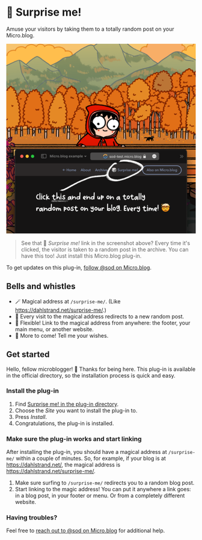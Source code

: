 # 🎲 Surprise me!

Amuse your visitors by taking them to a totally random post on your Micro.blog.

![](./docs/screenshot.png)

> See that 🎲 *Surprise me!* link in the screenshot above? Every time it's clicked, the visitor is taken to a random post in the archive. You can have this too! Just install this Micro.blog plug-in.

To get updates on this plug-in, [follow @sod on Micro.blog](https://micro.blog/sod).

## Bells and whistles

* 🪄 Magical address at `/surprise-me/`. (Like https://dahlstrand.net/surprise-me/.)
* 🎲 Every visit to the magical address redirects to a new random post.
* 💪 Flexible! Link to the magical address from anywhere: the footer, your main menu, or another website.
* 🎁 More to come! Tell me your wishes.

## Get started

Hello, fellow microblogger! 👋 Thanks for being here. This plug-in is available in the official directory, so the installation process is quick and easy.

### Install the plug-in

1. Find [Surprise me! in the plug-in directory](https://micro.blog/account/plugins/view/39).
2. Choose the *Site* you want to install the plug-in to.
3. Press *Install*.
4. Congratulations, the plug-in is installed.

### Make sure the plug-in works and start linking

After installing the plug-in, you should have a magical address at `/surprise-me/` within a couple of minutes. So, for example, if your blog is at https://dahlstrand.net/, the magical address is https://dahlstrand.net/surprise-me/.

1. Make sure surfing to `/surprise-me/` redirects you to a random blog post.
2. Start linking to the magic address! You can put it anywhere a link goes: in a blog post, in your footer or menu. Or from a completely different website.

### Having troubles?

Feel free to [reach out to @sod on Micro.blog](https://micro.blog/sod) for additional help.
